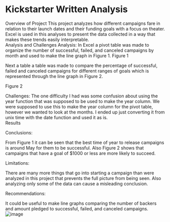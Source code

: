 # Kickstarter Written Analysis

Overview of Project
This project analyzes how different campaigns fare in relation to their launch dates and their funding goals with a focus on theater.  Excel is used in this analyses to present the data collected in a way that makes these trends easily interpretable.  
Analysis and Challenges
Analysis:
In Excel a pivot table was made to organize the number of successful, failed, and canceled campaigns by month and used to make the line graph in Figure 1.
Figure 1
 

Next a table a table was made to compare the percentage of successful, failed and canceled campaigns for different ranges of goals which is represented through the line graph in Figure 2.





Figure 2
 
Challenges:
The one difficulty I had was some confusion about using the year function that was supposed to be used to make the year column.  We were supposed to use this to make the year column for the pivot table, however we wanted to look at the months.  I ended up just converting it from unix time with the date function and used it as is.  
Results

Conclusions:

From Figure 1 it can be seen that the best time of year to release campaigns is around May for them to be successful.  Also Figure 2 shows that campaigns that have a goal of $1000 or less are more likely to succeed.  

Limitations:

There are many more things that go into starting a campaign than were analyzed in this project that prevents the full picture from being seen.  Also analyzing only some of the data can cause a misleading conclusion.  

Recommendations:

It could be useful to make line graphs comparing the number of backers and amount pledged to successful, failed, and canceled campaigns.
![image](https://user-images.githubusercontent.com/89878429/154825971-0561c693-2186-44eb-a14e-0b3375a1f6a3.png)
